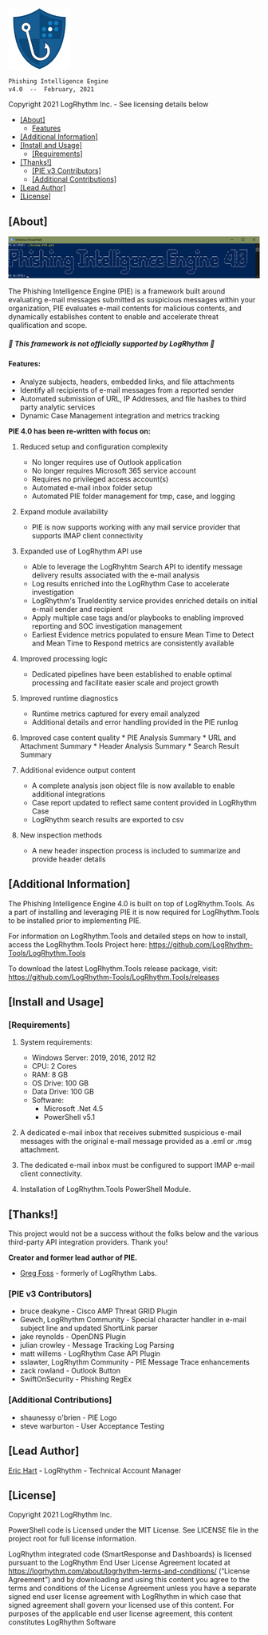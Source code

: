 <img align="center" src="/images/PIE-Logo.png" width="125px" alt="PIE">

    Phishing Intelligence Engine
    v4.0  --  February, 2021

Copyright 2021 LogRhythm Inc. - See licensing details below

- [[About]](#about)
    + [Features](#features)
- [[Additional Information]](#additional-information)
- [[Install and Usage]](#install-and-usage)
  * [[Requirements]](#requirements)
- [[Thanks!]](#thanks)
  * [[PIE v3 Contributors]](#pie-v3-contributors)
  * [[Additional Contributions]](#additional-contributions)
- [[Lead Author]](#lead-author)
- [[License]](#license)

## [About]
    
![Phishing Intelligence Engine](/images/PIE.png)

The Phishing Intelligence Engine (PIE) is a framework built around evaluating e-mail messages submitted as suspicious messages within your organization, PIE evaluates e-mail contents for malicious contents, and dynamically establishes content to enable and accelerate threat qualification and scope.

##### :rotating_light: This framework is not officially supported by LogRhythm  :rotating_light:

#### Features:

  - Analyze subjects, headers, embedded links, and file attachments
  - Identify all recipients of e-mail messages from a reported sender
  - Automated submission of URL, IP Addresses, and file hashes to third party analytic services
  - Dynamic Case Management integration and metrics tracking


**PIE 4.0 has been re-written with focus on:**

  1. Reduced setup and configuration complexity
     * No longer requires use of Outlook application
     * No longer requires Microsoft 365 service account
     * Requires no privileged access account(s)
     * Automated e-mail inbox folder setup
     * Automated PIE folder management for tmp, case, and logging
  
  2. Expand module availability
     * PIE is now supports working with any mail service provider that supports IMAP client connectivity
  
  3. Expanded use of LogRhythm API use
     * Able to leverage the LogRhyhtm Search API to identify message delivery results associated with the e-mail analysis
     * Log results enriched into the LogRhythm Case to accelerate investigation
     * LogRhythm's TrueIdentity service provides enriched details on initial e-mail sender and recipient
     * Apply multiple case tags and/or playbooks to enabling improved reporting and SOC investigation management
     * Earliest Evidence metrics populated to ensure Mean Time to Detect and Mean Time to Respond metrics are consistently available
  
  4. Improved processing logic
     * Dedicated pipelines have been established to enable optimal processing and facilitate easier scale and project growth
  
  5. Improved runtime diagnostics
     * Runtime metrics captured for every email analyzed
     * Additional details and error handling provided in the PIE runlog
  
   6. Improved case content quality
     * PIE Analysis Summary
     * URL and Attachment Summary
     * Header Analysis Summary
     * Search Result Summary
  
  7. Additional evidence output content
     * A complete analysis json object file is now available to enable additional integrations
     * Case report updated to reflect same content provided in LogRhythm Case
     * LogRhythm search results are exported to csv
  
  8. New inspection methods
     * A new header inspection process is included to summarize and provide header details

## [Additional Information]

The Phishing Intelligence Engine 4.0 is built on top of LogRhythm.Tools.  As a part of installing and leveraging PIE it is now required for LogRhythm.Tools to be installed prior to implementing PIE.

For information on LogRhythm.Tools and detailed steps on how to install, access the LogRhythm.Tools Project here:
https://github.com/LogRhythm-Tools/LogRhythm.Tools

To download the latest LogRhythm.Tools release package, visit:
https://github.com/LogRhythm-Tools/LogRhythm.Tools/releases


## [Install and Usage]

### [Requirements]

1. System requirements:
    -	Windows Server: 2019, 2016, 2012 R2
    - CPU: 2 Cores
    -	RAM: 8 GB
    -	OS Drive: 100 GB
    -	Data Drive: 100 GB
    -	Software: 
        - Microsoft .Net 4.5
        -	PowerShell v5.1

2. A dedicated e-mail inbox that receives submitted suspicious e-mail messages with the original e-mail message provided as a .eml or .msg attachment.
   
3. The dedicated e-mail inbox must be configured to support IMAP e-mail client connectivity.

4. Installation of LogRhythm.Tools PowerShell Module.
   

## [Thanks!]

This project would not be a success without the folks below and the various third-party API integration providers. Thank you!

**Creator and former lead author of PIE.**
- [Greg Foss](https://github.com/gfoss) - formerly of LogRhythm Labs.

### [PIE v3 Contributors]
- bruce deakyne -  Cisco AMP Threat GRID Plugin
- Gewch, LogRhythm Community - Special character handler in e-mail subject line and updated ShortLink parser
- jake reynolds - OpenDNS Plugin
- julian crowley - Message Tracking Log Parsing
- matt willems - LogRhythm Case API Plugin
- sslawter, LogRhythm Community - PIE Message Trace enhancements
- zack rowland - Outlook Button
- SwiftOnSecurity - Phishing RegEx

### [Additional Contributions]
- shaunessy o'brien - PIE Logo
- steve warburton - User Acceptance Testing


## [Lead Author]

[Eric Hart](https://github.com/Jtekt) - LogRhythm - Technical Account Manager


## [License]

Copyright 2021 LogRhythm Inc.   

PowerShell code is Licensed under the MIT License. See LICENSE file in the project root for full license information.

LogRhythm integrated code (SmartResponse and Dashboards) is licensed pursuant to the LogRhythm End User License Agreement located at https://logrhythm.com/about/logrhythm-terms-and-conditions/ (“License Agreement”) and by downloading and using this content you agree to the terms and conditions of the License Agreement unless you have a separate signed end user license agreement with LogRhythm in which case that signed agreement shall govern your licensed use of this content. For purposes of the applicable end user license agreement, this content constitutes LogRhythm Software
